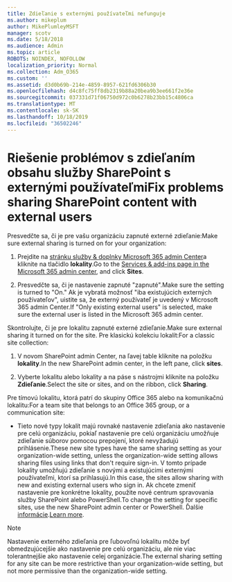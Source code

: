 ```yaml
---
title: Zdieľanie s externými používateľmi nefunguje
ms.author: mikeplum
author: MikePlumleyMSFT
manager: scotv
ms.date: 5/18/2018
ms.audience: Admin
ms.topic: article
ROBOTS: NOINDEX, NOFOLLOW
localization_priority: Normal
ms.collection: Adm_O365
ms.custom: ''
ms.assetid: d3d0b69b-214e-4859-8957-621fd6306b30
ms.openlocfilehash: d4c8fc75ff8db2319b88a20bea9b3ee661f2e36e
ms.sourcegitcommit: 037331d71f06750d972c0b6278b23bb15c4806ca
ms.translationtype: MT
ms.contentlocale: sk-SK
ms.lasthandoff: 10/18/2019
ms.locfileid: "36502246"
---
```

# <a name="fix-problems-sharing-sharepoint-content-with-external-users"></a><span data-ttu-id="37759-102">Riešenie problémov s zdieľaním obsahu služby SharePoint s externými používateľmi</span><span class="sxs-lookup"><span data-stu-id="37759-102">Fix problems sharing SharePoint content with external users</span></span>

<span data-ttu-id="37759-103">Presvedčte sa, či je pre vašu organizáciu zapnuté externé zdieľanie:</span><span class="sxs-lookup"><span data-stu-id="37759-103">Make sure external sharing is turned on for your organization:</span></span>
  
1. <span data-ttu-id="37759-104">Prejdite na [stránku služby &amp; doplnky Microsoft 365 admin Center](https://portal.office.com/adminportal/home#/Settings/ServicesAndAddIns)a kliknite na tlačidlo **lokality**.</span><span class="sxs-lookup"><span data-stu-id="37759-104">Go to the [Services &amp; add-ins page in the Microsoft 365 admin center](https://portal.office.com/adminportal/home#/Settings/ServicesAndAddIns), and click **Sites**.</span></span>
    
2. <span data-ttu-id="37759-105">Presvedčte sa, či je nastavenie zapnuté "zapnuté".</span><span class="sxs-lookup"><span data-stu-id="37759-105">Make sure the setting is turned to "On."</span></span> <span data-ttu-id="37759-106">Ak je vybratá možnosť "iba existujúcich externých používateľov", uistite sa, že externý používateľ je uvedený v Microsoft 365 admin Center.</span><span class="sxs-lookup"><span data-stu-id="37759-106">If "Only existing external users" is selected, make sure the external user is listed in the Microsoft 365 admin center.</span></span>
    
<span data-ttu-id="37759-107">Skontrolujte, či je pre lokalitu zapnuté externé zdieľanie.</span><span class="sxs-lookup"><span data-stu-id="37759-107">Make sure external sharing it turned on for the site.</span></span> <span data-ttu-id="37759-108">Pre klasickú kolekciu lokalít:</span><span class="sxs-lookup"><span data-stu-id="37759-108">For a classic site collection:</span></span>
  
1. <span data-ttu-id="37759-109">V novom SharePoint admin Center, na ľavej table kliknite na položku **lokality**.</span><span class="sxs-lookup"><span data-stu-id="37759-109">In the new SharePoint admin center, in the left pane, click **sites**.</span></span>
    
2. <span data-ttu-id="37759-110">Vyberte lokalitu alebo lokality a na páse s nástrojmi kliknite na položku **Zdieľanie**.</span><span class="sxs-lookup"><span data-stu-id="37759-110">Select the site or sites, and on the ribbon, click **Sharing**.</span></span>
    
<span data-ttu-id="37759-111">Pre tímovú lokalitu, ktorá patrí do skupiny Office 365 alebo na komunikačnú lokalitu:</span><span class="sxs-lookup"><span data-stu-id="37759-111">For a team site that belongs to an Office 365 group, or a communication site:</span></span>
  
- <span data-ttu-id="37759-112">Tieto nové typy lokalít majú rovnaké nastavenie zdieľania ako nastavenie pre celú organizáciu, pokiaľ nastavenie pre celú organizáciu umožňuje zdieľanie súborov pomocou prepojení, ktoré nevyžadujú prihlásenie.</span><span class="sxs-lookup"><span data-stu-id="37759-112">These new site types have the same sharing setting as your organization-wide setting, unless the organization-wide setting allows sharing files using links that don't require sign-in.</span></span> <span data-ttu-id="37759-113">V tomto prípade lokality umožňujú zdieľanie s novými a existujúcimi externými používateľmi, ktorí sa prihlasujú.</span><span class="sxs-lookup"><span data-stu-id="37759-113">In this case, the sites allow sharing with new and existing external users who sign in.</span></span> <span data-ttu-id="37759-114">Ak chcete zmeniť nastavenie pre konkrétne lokality, použite nové centrum spravovania služby SharePoint alebo PowerShell.</span><span class="sxs-lookup"><span data-stu-id="37759-114">To change the setting for specific sites, use the new SharePoint admin center or PowerShell.</span></span> <span data-ttu-id="37759-115">Ďalšie [informácie](https://go.microsoft.com/fwlink/?linkid=871863).</span><span class="sxs-lookup"><span data-stu-id="37759-115">[Learn more](https://go.microsoft.com/fwlink/?linkid=871863).</span></span>
    
> [!NOTE]
> <span data-ttu-id="37759-116">Nastavenie externého zdieľania pre ľubovoľnú lokalitu môže byť obmedzujúcejšie ako nastavenie pre celú organizáciu, ale nie viac tolerantnejšie ako nastavenie celej organizácie.</span><span class="sxs-lookup"><span data-stu-id="37759-116">The external sharing setting for any site can be more restrictive than your organization-wide setting, but not more permissive than the organization-wide setting.</span></span> 
  

